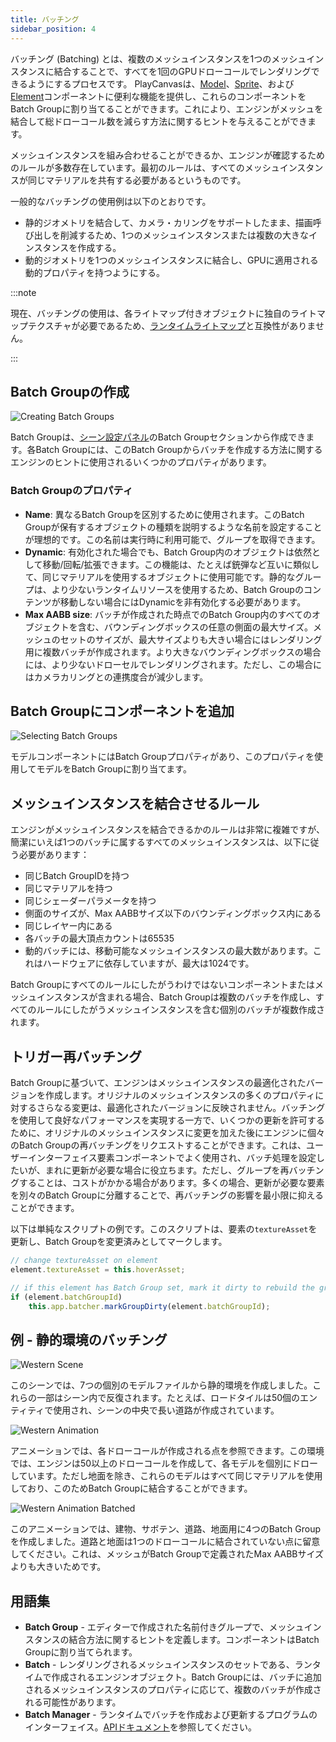 ```yaml
---
title: バッチング
sidebar_position: 4
---
```


バッチング (Batching) とは、複数のメッシュインスタンスを1つのメッシュインスタンスに結合することで、すべてを1回のGPUドローコールでレンダリングできるようにするプロセスです。 PlayCanvasは、[Model][7]、[Sprite][9]、および[Element][10]コンポーネントに便利な機能を提供し、これらのコンポーネントをBatch Groupに割り当てることができます。これにより、エンジンがメッシュを結合して総ドローコール数を減らす方法に関するヒントを与えることができます。

メッシュインスタンスを組み合わせることができるか、エンジンが確認するためのルールが多数存在しています。最初のルールは、すべてのメッシュインスタンスが同じマテリアルを共有する必要があるというものです。

一般的なバッチングの使用例は以下のとおりです。

* 静的ジオメトリを結合して、カメラ・カリングをサポートしたまま、描画呼び出しを削減するため、1つのメッシュインスタンスまたは複数の大きなインスタンスを作成する。
* 動的ジオメトリを1つのメッシュインスタンスに結合し、GPUに適用される動的プロパティを持つようにする。

:::note

現在、バッチングの使用は、各ライトマップ付きオブジェクトに独自のライトマップテクスチャが必要であるため、[ランタイムライトマップ](/user-manual/graphics/lighting/runtime-lightmaps/)と互換性がありません。

:::

## Batch Groupの作成

![Creating Batch Groups](/img/user-manual/optimization/batching/batch-groups.jpg)

Batch Groupは、[シーン設定パネル][6]のBatch Groupセクションから作成できます。各Batch Groupには、このBatch Groupからバッチを作成する方法に関するエンジンのヒントに使用されるいくつかのプロパティがあります。

### Batch Groupのプロパティ

* **Name**: 異なるBatch Groupを区別するために使用されます。このBatch Groupが保有するオブジェクトの種類を説明するような名前を設定することが理想的です。この名前は実行時に利用可能で、グループを取得できます。
* **Dynamic**: 有効化された場合でも、Batch Group内のオブジェクトは依然として移動/回転/拡張できます。この機能は、たとえば銃弾など互いに類似して、同じマテリアルを使用するオブジェクトに使用可能です。静的なグループは、より少ないランタイムリソースを使用するため、Batch Groupのコンテンツが移動しない場合にはDynamicを非有効化する必要があります。
* **Max AABB size**: バッチが作成された時点でのBatch Group内のすべてのオブジェクトを含む、バウンディングボックスの任意の側面の最大サイズ。メッシュのセットのサイズが、最大サイズよりも大きい場合にはレンダリング用に複数バッチが作成されます。より大きなバウンディングボックスの場合には、より少ないドローセルでレンダリングされます。ただし、この場合にはカメラカリングとの連携度合が減少します。

## Batch Groupにコンポーネントを追加

![Selecting Batch Groups](/img/user-manual/optimization/batching/model-component.jpg)

モデルコンポーネントにはBatch Groupプロパティがあり、このプロパティを使用してモデルをBatch Groupに割り当てます。

## メッシュインスタンスを結合させるルール

エンジンがメッシュインスタンスを結合できるかのルールは非常に複雑ですが、簡潔にいえば1つのバッチに属するすべてのメッシュインスタンスは、以下に従う必要があります：

* 同じBatch GroupIDを持つ
* 同じマテリアルを持つ
* 同じシェーダーパラメータを持つ
* 側面のサイズが、Max AABBサイズ以下のバウンディングボックス内にある
* 同じレイヤー内にある
* 各バッチの最大頂点カウントは65535
* 動的バッチには、移動可能なメッシュインスタンスの最大数があります。これはハードウェアに依存していますが、最大は1024です。

Batch Groupにすべてのルールにしたがうわけではないコンポーネントまたはメッシュインスタンスが含まれる場合、Batch Groupは複数のバッチを作成し、すべてのルールにしたがうメッシュインスタンスを含む個別のバッチが複数作成されます。

## トリガー再バッチング

Batch Groupに基づいて、エンジンはメッシュインスタンスの最適化されたバージョンを作成します。オリジナルのメッシュインスタンスの多くのプロパティに対するさらなる変更は、最適化されたバージョンに反映されません。バッチングを使用して良好なパフォーマンスを実現する一方で、いくつかの更新を許可するために、オリジナルのメッシュインスタンスに変更を加えた後にエンジンに個々のBatch Groupの再バッチングをリクエストすることができます。これは、ユーザーインターフェイス要素コンポーネントでよく使用され、バッチ処理を設定したいが、まれに更新が必要な場合に役立ちます。ただし、グループを再バッチングすることは、コストがかかる場合があります。多くの場合、更新が必要な要素を別々のBatch Groupに分離することで、再バッチングの影響を最小限に抑えることができます。

以下は単純なスクリプトの例です。このスクリプトは、要素の`textureAsset`を更新し、Batch Groupを変更済みとしてマークします。

```javascript
// change textureAsset on element
element.textureAsset = this.hoverAsset;

// if this element has Batch Group set, mark it dirty to rebuild the group in the next frame
if (element.batchGroupId)
    this.app.batcher.markGroupDirty(element.batchGroupId);
```

## 例 - 静的環境のバッチング

![Western Scene](/img/user-manual/optimization/batching/western-scene.jpg)

このシーンでは、7つの個別のモデルファイルから静的環境を作成しました。これらの一部はシーン内で反復されます。たとえば、ロードタイルは50個のエンティティで使用され、シーンの中央で長い道路が作成されています。

![Western Animation](/img/user-manual/optimization/batching/western-animation-all.gif)

アニメーションでは、各ドローコールが作成される点を参照できます。この環境では、エンジンは50以上のドローコールを作成して、各モデルを個別にドローしています。ただし地面を除き、これらのモデルはすべて同じマテリアルを使用しており、このためBatch Groupに結合することができます。

![Western Animation Batched](/img/user-manual/optimization/batching/western-animation.gif)

このアニメーションでは、建物、サボテン、道路、地面用に4つのBatch Groupを作成しました。道路と地面は1つのドローコールに結合されていない点に留意してください。これは、メッシュがBatch Groupで定義されたMax AABBサイズよりも大きいためです。

## 用語集

* **Batch Group** - エディターで作成された名前付きグループで、メッシュインスタンスの結合方法に関するヒントを定義します。コンポーネントはBatch Groupに割り当てられます。
* **Batch** - レンダリングされるメッシュインスタンスのセットである、ランタイムで作成されるエンジンオブジェクト。Batch Groupには、バッチに追加されるメッシュインスタンスのプロパティに応じて、複数のバッチが作成される可能性があります。
* **Batch Manager** - ランタイムでバッチを作成および更新するプログラムのインターフェイス。[APIドキュメント][8]を参照してください。


[6]: /user-manual/scenes/settings#batch-groups
[7]: /user-manual/scenes/components/model
[8]: https://api.playcanvas.com/engine/classes/BatchManager.html
[9]: /user-manual/scenes/components/sprite
[10]: /user-manual/scenes/components/element
